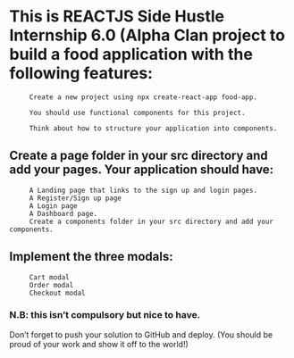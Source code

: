 # This is REACTJS Side Hustle Internship 6.0 (Alpha Clan project to build a food application with the following features: 

         Create a new project using npx create-react-app food-app. 

         You should use functional components for this project. 

         Think about how to structure your application into components.

## Create a page folder in your src directory and add your pages. Your application should have:
         A Landing page that links to the sign up and login pages.
         A Register/Sign up page
         A Login page
         A Dashboard page.
         Create a components folder in your src directory and add your components.
## Implement the three modals:
         Cart modal
         Order modal
         Checkout modal
### N.B: this isn’t compulsory but nice to have.

Don’t forget to push your solution to GitHub and deploy. (You should be proud of your work and show it off to the world!)
